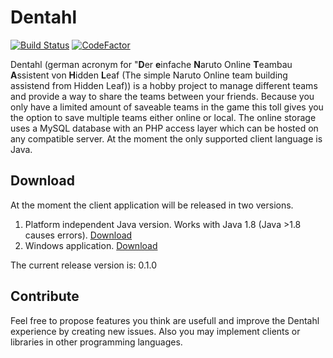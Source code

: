 # Dentahl

[![Build Status](https://travis-ci.org/Clayn/dentahl.svg?branch=master)](https://travis-ci.org/Clayn/dentahl)
[![CodeFactor](https://www.codefactor.io/repository/github/clayn/dentahl/badge)](https://www.codefactor.io/repository/github/clayn/dentahl)

Dentahl (german acronym for "**D**er **e**infache **N**aruto Online **T**eambau **A**ssistent von **H**idden **L**eaf (The simple Naruto Online team building assistend from Hidden Leaf)) is a hobby project to manage different teams and provide a way to share the teams between your friends. 
Because you only have a limited amount of saveable teams in the game this toll gives you the option to save multiple teams either online or local. 
The online storage uses a MySQL database with an PHP access layer which can be hosted on any compatible server. 
At the moment the only supported client language is Java.

## Download
At the moment the client application will be released in two versions.

 1. Platform independent Java version. Works with Java 1.8 (Java >1.8 causes errors). [Download](https://github.com/Clayn/dentahl/releases/download/v0.1.0/Dentahl4J-0.1.0.jar)
 2. Windows application. [Download](https://github.com/Clayn/dentahl/releases/download/v0.1.0/Dentahl4J-0.1.0.zip)

The current release version is: 0.1.0

## Contribute
Feel free to propose features you think are usefull and improve the Dentahl experience by creating new issues.
Also you may implement clients or libraries in other programming languages. 
<!--stackedit_data:
eyJoaXN0b3J5IjpbLTE1NzE2OTkzNjksLTEwMzkyNzkwLDgwMT
E3MzE1MV19
-->
